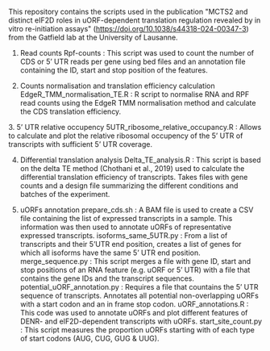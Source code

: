 This repository contains the scripts used in the publication "MCTS2 and distinct eIF2D roles in uORF-dependent translation regulation revealed by in vitro re-initiation assays" (https://doi.org/10.1038/s44318-024-00347-3) from the Gatfield lab at the University of Lausanne.

1. Read counts
Rpf-counts :
This script was used to count the number of CDS or 5’ UTR reads per gene using bed files and an annotation file containing the ID, start and stop position of the features.

2. Counts normalisation and translation efficiency calculation
EdgeR_TMM_normalisation_TE.R :
R script to normalise RNA and RPF read counts using the EdgeR TMM normalisation method and calculate the CDS translation efficiency.

3. 5’ UTR relative occupency
5UTR_ribosome_relative_occupancy.R :
Allows to calculate and plot the relative ribosomal occupency of the 5’ UTR of transcripts with sufficient 5’ UTR coverage.

4. Differential translation analysis
Delta_TE_analysis.R :
This script is based on the delta TE method (Chothani et al., 2019) used to calculate the differential translation efficiency of transcripts. Takes files with gene counts and a design file summarizing the different conditions and batches of the experiment.

5. uORFs annotation
prepare_cds.sh :
A BAM file is used to create a CSV file containing the list of expressed transcripts in a sample. This information was then used to annotate uORFs of representative expressed transcripts.
isoforms_same_5UTR.py :
From a list of transcripts and their 5’UTR end position, creates a list of genes for which all isoforms have the same 5’ UTR end position.
merge_sequence.py :
This script merges a file with gene ID, start and stop positions of an RNA feature (e.g. uORF or 5’ UTR) with a file that contains the gene IDs and the transcript sequences.
potential_uORF_annotation.py :
Requires a file that countains the 5’ UTR sequence of transcripts. Annotates all potential non-overlapping uORFs with a start codon and an in frame stop codon.
uORF_annotations.R :
This code was used to annotate uORFs and plot different features of DENR- and eIF2D-dependent transcripts with uORFs.
start_site_count.py :
This script measures the proportion uORFs starting with of each type of start codons (AUG, CUG, GUG & UUG).
